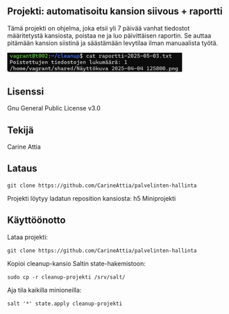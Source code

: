 ## Projekti: automatisoitu kansion siivous + raportti

Tämä projekti on ohjelma, joka etsii yli 7 päivää vanhat tiedostot määritetystä kansiosta, poistaa ne ja luo päivittäisen raportin. Se auttaa pitämään kansion siistinä ja säästämään levytilaa ilman manuaalista työtä.

<img src="Screenshot 2025-05-05 at 16.18.58.png" width="80%">

## Lisenssi

Gnu General Public License v3.0

## Tekijä

Carine Attia

## Lataus

    git clone https://github.com/CarineAttia/palvelinten-hallinta

Projekti löytyy ladatun reposition kansiosta: h5 Miniprojekti

## Käyttöönotto

Lataa projekti:
   
    git clone https://github.com/CarineAttia/palvelinten-hallinta


Kopioi cleanup-kansio Saltin state-hakemistoon:

    sudo cp -r cleanup-projekti /srv/salt/
    
Aja tila kaikilla minioneilla:

    salt '*' state.apply cleanup-projekti




